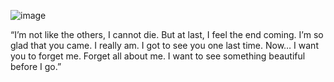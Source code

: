 ![image](https://64.media.tumblr.com/e72bf3bf0baf7d4f9c9b5329178d8854/tumblr_inline_pabtswSwvP1qkdpqj_500.gifv) 

“I’m not like the others, I cannot die. But at last, I feel the end coming. I’m so glad that you came. I really am. I got to see you one last time. Now… I want you to forget me. Forget all about me. I want to see something beautiful before I go.”


<!---
shragiku/shragiku is a ✨ special ✨ repository because its `README.md` (this file) appears on your GitHub profile.
You can click the Preview link to take a look at your changes.
--->
